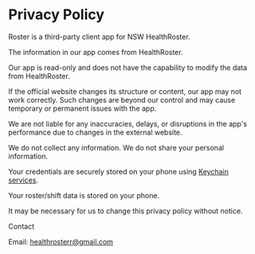 # Privacy Policy

Roster is a third-party client app for NSW HealthRoster.

The information in our app comes from HealthRoster.

<!-- We do not control this website, so we cannot guarantee the accuracy or timeliness of the data. -->

Our app is read-only and does not have the capability to modify the data from HealthRoster.

If the official website changes its structure or content, our app may not work correctly.
Such changes are beyond our control and may cause temporary or permanent issues with the app.

We are not liable for any inaccuracies, delays, or disruptions in the app's performance due to changes in the external website.

We do not collect any information.
We do not share your personal information.

Your credentials are securely stored on your phone using [Keychain services](<https://en.m.wikipedia.org/wiki/Keychain_(software)>).

Your roster/shift data is stored on your phone.

It may be necessary for us to change this privacy policy without notice.

Contact

Email: healthrosterr@gmail.com
